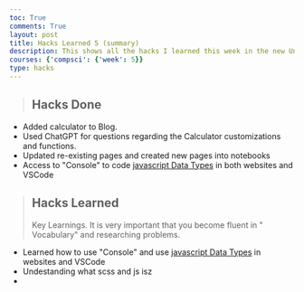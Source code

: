 ```yaml
---
toc: True
comments: True
layout: post
title: Hacks Learned 5 (summary)
description: This shows all the hacks I learned this week in the new Unit!
courses: {'compsci': {'week': 5}}
type: hacks
---
```

> ## Hacks Done
- Added calculator to Blog.
- Used ChatGPT for questions regarding the Calculator customizations and functions.
- Updated re-existing pages and created new pages into notebooks
- Access to "Console" to code [javascript Data Types](https://nighthawkcoders.github.io/teacher/basics/datatypes) in both websites and VSCode

> ## Hacks Learned
> Key Learnings.  It is very important that you become fluent in " Vocabulary" and researching problems.
- Learned how to use "Console" and use [javascript Data Types](https://nighthawkcoders.github.io/teacher/basics/datatypes) in websites and VSCode
- Undestanding what scss and js isz
- 
